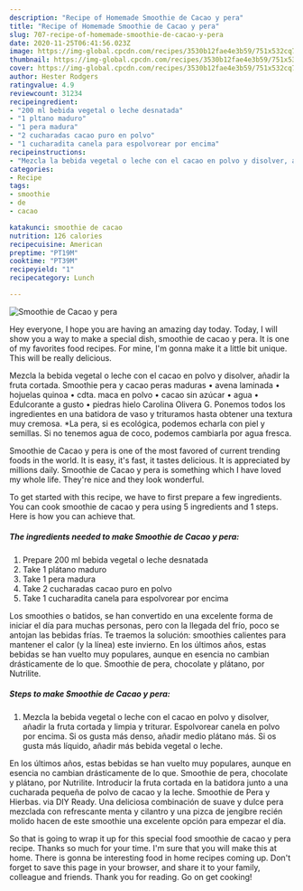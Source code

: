 ```yaml
---
description: "Recipe of Homemade Smoothie de Cacao y pera"
title: "Recipe of Homemade Smoothie de Cacao y pera"
slug: 707-recipe-of-homemade-smoothie-de-cacao-y-pera
date: 2020-11-25T06:41:56.023Z
image: https://img-global.cpcdn.com/recipes/3530b12fae4e3b59/751x532cq70/smoothie-de-cacao-y-pera-foto-principal.jpg
thumbnail: https://img-global.cpcdn.com/recipes/3530b12fae4e3b59/751x532cq70/smoothie-de-cacao-y-pera-foto-principal.jpg
cover: https://img-global.cpcdn.com/recipes/3530b12fae4e3b59/751x532cq70/smoothie-de-cacao-y-pera-foto-principal.jpg
author: Hester Rodgers
ratingvalue: 4.9
reviewcount: 31234
recipeingredient:
- "200 ml bebida vegetal o leche desnatada"
- "1 pltano maduro"
- "1 pera madura"
- "2 cucharadas cacao puro en polvo"
- "1 cucharadita canela para espolvorear por encima"
recipeinstructions:
- "Mezcla la bebida vegetal o leche con el cacao en polvo y disolver, añadir la fruta cortada y limpia y triturar. Espolvorear canela en polvo por encima. Si os gusta más denso, añadir medio plátano más. Si os gusta más líquido, añadir más bebida vegetal o leche."
categories:
- Recipe
tags:
- smoothie
- de
- cacao

katakunci: smoothie de cacao 
nutrition: 126 calories
recipecuisine: American
preptime: "PT19M"
cooktime: "PT39M"
recipeyield: "1"
recipecategory: Lunch

---
```



![Smoothie de Cacao y pera](https://img-global.cpcdn.com/recipes/3530b12fae4e3b59/751x532cq70/smoothie-de-cacao-y-pera-foto-principal.jpg)

Hey everyone, I hope you are having an amazing day today. Today, I will show you a way to make a special dish, smoothie de cacao y pera. It is one of my favorites food recipes. For mine, I'm gonna make it a little bit unique. This will be really delicious.

Mezcla la bebida vegetal o leche con el cacao en polvo y disolver, añadir la fruta cortada. Smoothie pera y cacao peras maduras • avena laminada • hojuelas quinoa • cdta. maca en polvo • cacao sin azúcar • agua • Edulcorante a gusto • piedras hielo Carolina Olivera G. Ponemos todos los ingredientes en una batidora de vaso y trituramos hasta obtener una textura muy cremosa. *La pera, si es ecológica, podemos echarla con piel y semillas. Si no tenemos agua de coco, podemos cambiarla por agua fresca.

Smoothie de Cacao y pera is one of the most favored of current trending foods in the world. It is easy, it's fast, it tastes delicious. It is appreciated by millions daily. Smoothie de Cacao y pera is something which I have loved my whole life. They're nice and they look wonderful.


To get started with this recipe, we have to first prepare a few ingredients. You can cook smoothie de cacao y pera using 5 ingredients and 1 steps. Here is how you can achieve that.

<!--inarticleads1-->

##### The ingredients needed to make Smoothie de Cacao y pera:

1. Prepare 200 ml bebida vegetal o leche desnatada
1. Take 1 plátano maduro
1. Take 1 pera madura
1. Take 2 cucharadas cacao puro en polvo
1. Take 1 cucharadita canela para espolvorear por encima


Los smoothies o batidos, se han convertido en una excelente forma de iniciar el día para muchas personas, pero con la llegada del frío, poco se antojan las bebidas frías. Te traemos la solución: smoothies calientes para mantener el calor (y la línea) este invierno. En los últimos años, estas bebidas se han vuelto muy populares, aunque en esencia no cambian drásticamente de lo que. Smoothie de pera, chocolate y plátano, por Nutrilite. 

<!--inarticleads2-->

##### Steps to make Smoothie de Cacao y pera:

1. Mezcla la bebida vegetal o leche con el cacao en polvo y disolver, añadir la fruta cortada y limpia y triturar. Espolvorear canela en polvo por encima. Si os gusta más denso, añadir medio plátano más. Si os gusta más líquido, añadir más bebida vegetal o leche.


En los últimos años, estas bebidas se han vuelto muy populares, aunque en esencia no cambian drásticamente de lo que. Smoothie de pera, chocolate y plátano, por Nutrilite. Introducir la fruta cortada en la batidora junto a una cucharada pequeña de polvo de cacao y la leche. Smoothie de Pera y Hierbas. via DIY Ready. Una deliciosa combinación de suave y dulce pera mezclada con refrescante menta y cilantro y una pizca de jengibre recién molido hacen de este smoothie una excelente opción para empezar el día. 

So that is going to wrap it up for this special food smoothie de cacao y pera recipe. Thanks so much for your time. I'm sure that you will make this at home. There is gonna be interesting food in home recipes coming up. Don't forget to save this page in your browser, and share it to your family, colleague and friends. Thank you for reading. Go on get cooking!
